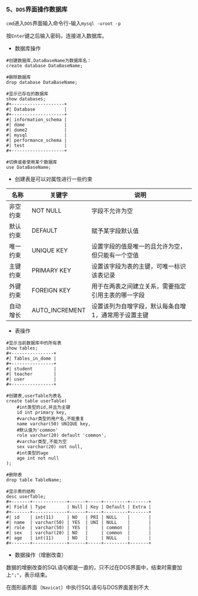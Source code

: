 ### 5、`DOS`界面操作数据库

`cmd`进入`DOS`界面输入命令行-输入`mysql -uroot -p`

按`Enter`键之后输入密码，连接进入数据库。

* 数据库操作

~~~mysql
#创建数据库,DataBaseName为数据库名：
create database DataBaseName;

#删除数据库
drop database DataBaseName;

#显示已存在的数据库
show databases;
#+--------------------+
#| Database           |
#+--------------------+
#| information_schema |
#| dome               |
#| dome2              |
#| mysql              |
#| performance_schema |
#| test               |
#+--------------------+

#切换或者使用某个数据库
use DataBaseName;
~~~



* 创建表是可以对属性进行一些约束

| 名称     | 关键字         | 说明                                                |
| -------- | -------------- | --------------------------------------------------- |
| 非空约束 | NOT NULL       | 字段不允许为空                                      |
| 默认约束 | DEFAULT        | 赋予某字段默认值                                    |
| 唯一约束 | UNIQUE KEY     | 设置字段的值是唯一的且允许为空，但只能有一个空值    |
| 主键约束 | PRIMARY KEY    | 设置该字段为表的主键，可唯一标识该表记录            |
| 外键约束 | FOREIGN KEY    | 用于在两表之间建立关系，需要指定引用主表的哪一字段  |
| 自动增长 | AUTO_INCREMENT | 设置该列为自增字段，默认每条自增1，通常用于设置主键 |



* 表操作

~~~mysql
#显示当前数据库中的所有表
show tables;
#+----------------+
#| Tables_in_dome |
#+----------------+
#| student        |
#| teacher        |
#| user           |
#+----------------+

#创建表,userTable为表名
create table userTable(
    #int类型的id,并且为主键
	id int primary key,
    #varchar类型的用户名,不能重复
    name varchar(50) UNIQUE key,
    #默认值为'common'
    role varchar(20) default 'common',
    #varchar类型,不能为空
    sex varchar(20) not null,
    #int类型的age
    age int not null
);

#删除表
drop table TableName;

#显示表的结构
desc userTable;
#+-------+-------------+------+-----+---------+-------+
#| Field | Type        | Null | Key | Default | Extra |
#+-------+-------------+------+-----+---------+-------+
#| id    | int(11)     | NO   | PRI | NULL    |       |
#| name  | varchar(50) | YES  | UNI | NULL    |       |
#| role  | varchar(50) | YES  |     | common  |       |
#| sex   | varchar(20) | NO   |     | common  |       |
#| age   | int(11)     | NO   |     | NULL    |       |
#+-------+-------------+------+-----+---------+-------+
~~~



* 数据操作（增删改查）

数据的增删改查的SQL语句都是一直的，只不过在DOS界面中，结束时需要加上`";"`，表示结束。



在图形画界面（`Navicat`）中执行SQL语句与DOS界面差别不大

